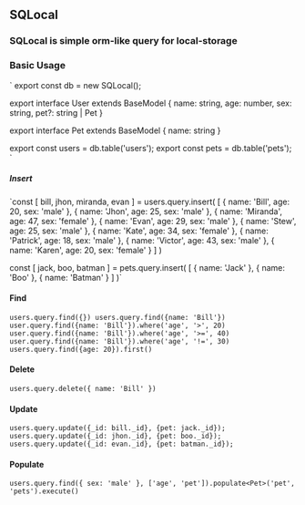 ## SQLocal

### SQLocal is simple orm-like query for local-storage

### Basic Usage
`
  export const db = new SQLocal();

  export interface User extends BaseModel {
    name: string,
    age: number,
    sex: string,
    pet?: string | Pet
  }

  export interface Pet extends BaseModel {
    name: string
  }

  export const users = db.table<User>('users');
  export const pets = db.table<Pet>('pets');
`
##### Insert
`const [ bill, jhon, miranda, evan ] = users.query.insert(
    [
      { name: 'Bill', age: 20, sex: 'male' }, 
      { name: 'Jhon', age: 25, sex: 'male' },
      { name: 'Miranda', age: 47, sex: 'female' },
      { name: 'Evan', age: 29, sex: 'male' }, 
      { name: 'Stew', age: 25, sex: 'male' },
      { name: 'Kate', age: 34, sex: 'female' },
      { name: 'Patrick', age: 18, sex: 'male' }, 
      { name: 'Victor', age: 43, sex: 'male' },
      { name: 'Karen', age: 20, sex: 'female' }
    ]
  )

  const [ jack, boo, batman ] = pets.query.insert(
    [
      {
        name: 'Jack'
      },
      {
        name: 'Boo'
      },
      {
        name: 'Batman'
      }
    ]
)`

#### Find
`
  users.query.find({})
  users.query.find({name: 'Bill'})
  user.query.find({name: 'Bill'}).where('age', '>', 20)
  user.query.find({name: 'Bill'}).where('age', '>=', 40)
  user.query.find({name: 'Bill'}).where('age', '!=', 30)
  users.query.find({age: 20}).first()
`

#### Delete 
`
  users.query.delete({ name: 'Bill' })
`

#### Update
`
  users.query.update({_id: bill._id}, {pet: jack._id});
  users.query.update({_id: jhon._id}, {pet: boo._id});
  users.query.update({_id: evan._id}, {pet: batman._id});
`

#### Populate 
`
  users.query.find({ sex: 'male' }, ['age', 'pet']).populate<Pet>('pet', 'pets').execute()
`
